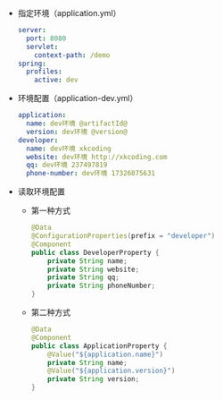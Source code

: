 * 指定环境（application.yml）

  ```yml
  server:
    port: 8080
    servlet:
      context-path: /demo
  spring:
    profiles:
      active: dev
  
  ```

* 环境配置（application-dev.yml）

  ```yml
  application:
    name: dev环境 @artifactId@
    version: dev环境 @version@
  developer:
    name: dev环境 xkcoding
    website: dev环境 http://xkcoding.com
    qq: dev环境 237497819
    phone-number: dev环境 17326075631
  ```

* 读取环境配置

  * 第一种方式

    ```java
    @Data
    @ConfigurationProperties(prefix = "developer")
    @Component
    public class DeveloperProperty {
    	private String name;
    	private String website;
    	private String qq;
    	private String phoneNumber;
    }
    ```

  * 第二种方式

    ```java
    @Data
    @Component
    public class ApplicationProperty {
    	@Value("${application.name}")
    	private String name;
    	@Value("${application.version}")
    	private String version;
    }
    ```

    

